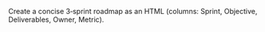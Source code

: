 Create a concise 3‑sprint roadmap as an HTML <table> (columns: Sprint, Objective, Deliverables, Owner, Metric).